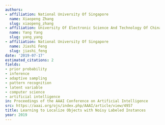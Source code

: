 ```yaml
---
authors:
- affiliation: National University Of Singapore
  name: Xiaopeng Zhang
  slug: xiaopeng_zhang
- affiliation: University Of Electronic Science And Technology Of China
  name: Yang Yang
  slug: yang_yang
- affiliation: National University Of Singapore
  name: Jiashi Feng
  slug: jiashi_feng
date: '2019-07-17'
estimated_citations: 2
fields:
- prior probability
- inference
- adaptive sampling
- pattern recognition
- latent variable
- computer science
- artificial intelligence
in: Proceedings of the AAAI Conference on Artificial Intelligence
src: https://aaai.org/ojs/index.php/AAAI/article/view/4957
title: Learning to Localize Objects with Noisy Labeled Instances
year: 2019
---
```

